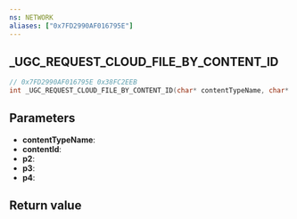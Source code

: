 ```yaml
---
ns: NETWORK
aliases: ["0x7FD2990AF016795E"]
---
```

## _UGC_REQUEST_CLOUD_FILE_BY_CONTENT_ID

```c
// 0x7FD2990AF016795E 0x38FC2EEB
int _UGC_REQUEST_CLOUD_FILE_BY_CONTENT_ID(char* contentTypeName, char* contentId, int p2, int p3, int p4);
```

## Parameters
* **contentTypeName**:
* **contentId**:
* **p2**:
* **p3**:
* **p4**:

## Return value
